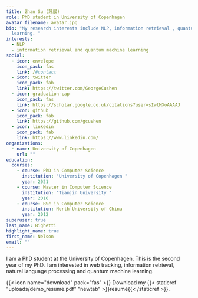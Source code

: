 ```yaml
---
title: Zhan Su (苏展)
role: PhD student in University of Copenhagen
avatar_filename: avatar.jpg
bio: "My research interests include NLP, information retrieval , quantum machine
  learning. "
interests:
  - NLP
  - information retrieval and quantum machine learning
social:
  - icon: envelope
    icon_pack: fas
    link: /#contact
  - icon: twitter
    icon_pack: fab
    link: https://twitter.com/GeorgeCushen
  - icon: graduation-cap
    icon_pack: fas
    link: https://scholar.google.co.uk/citations?user=sIwtMXoAAAAJ
  - icon: github
    icon_pack: fab
    link: https://github.com/gcushen
  - icon: linkedin
    icon_pack: fab
    link: https://www.linkedin.com/
organizations:
  - name: University of Copenhagen
    url: ""
education:
  courses:
    - course: PhD in Computer Science
      institution: "University of Copenhagen "
      year: 2021
    - course: Master in Computer Science
      institution: "Tianjin University "
      year: 2016
    - course: BSc in Computer Science
      institution: North University of China
      year: 2012
superuser: true
last_name: Bighetti
highlight_name: true
first_name: Nelson
email: ""
---
```

I am a PhD student at the University of Copenhagen.  This is the second year of my PhD. I am interested in web tracking, information retrieval, natural language processing and quantum machine learning.  

{{< icon name="download" pack="fas" >}} Download my {{< staticref "uploads/demo_resume.pdf" "newtab" >}}resumé{{< /staticref >}}.